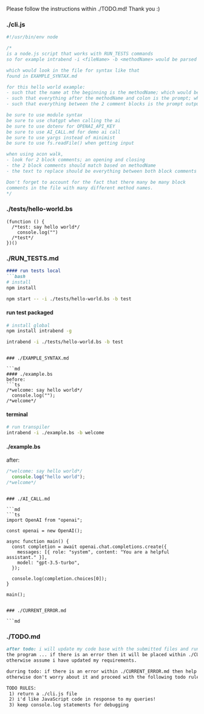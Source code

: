 Please follow the instructions within ./TODO.md! Thank you :)
### ./cli.js

```js
#!/usr/bin/env node

/*
is a node.js script that works with RUN_TESTS commands
so for example intrabend -i <fileName> -b <methodName> would be parsed

which would look in the file for syntax like that 
found in EXAMPLE_SYNTAX.md

for this hello world example:
- such that the name at the beginning is the methodName; which would be "welcome"...
- such that everything after the methodName and colon is the prompt; which would be "say hello world"...
- such that everything between the 2 comment blocks is the prompt output; which would be "  console.log("");"...

be sure to use module syntax
be sure to use chatgpt when calling the ai
be sure to use dotenv for OPENAI_API_KEY
be sure to use AI_CALL.md for demo ai call
be sure to use yargs instead of minimist
be sure to use fs.readFile() when getting input

when using acon walk,
- look for 2 block comments; an opening and closing
- the 2 block comments should match based on methodName
- the text to replace should be everything between both block comments

Don't forget to account for the fact that there many be many block
comments in the file with many different method names.
*/

```

### ./tests/hello-world.bs

```bs
(function () {
  /*test: say hello world*/
    console.log("")
  /*test*/
})()
```

### ./RUN_TESTS.md

```md
#### run tests local
```bash
# install
npm install

npm start -- -i ./tests/hello-world.bs -b test
```

#### run test packaged
```bash
# install global
npm install intrabend -g

intrabend -i ./tests/hello-world.bs -b test
```
```

### ./EXAMPLE_SYNTAX.md

```md
#### ./example.bs
before:
```ts
/*welcome: say hello world*/
  console.log("");
/*welcome*/
```

#### terminal
```bash
# run transpiler
intrabend -i ./example.bs -b welcome
```

#### ./example.bs
after:
```ts
/*welcome: say hello world*/
  console.log("hello world");
/*welcome*/
```
```

### ./AI_CALL.md

```md
```ts
import OpenAI from "openai";

const openai = new OpenAI();

async function main() {
  const completion = await openai.chat.completions.create({
    messages: [{ role: "system", content: "You are a helpful assistant." }],
    model: "gpt-3.5-turbo",
  });

  console.log(completion.choices[0]);
}

main();
```
```

### ./CURRENT_ERROR.md

```md

```

### ./TODO.md

```md
after todo: i will update my code base with the submitted files and run
the program ... if there is an error then it will be placed within ./CURRENT_ERROR.md
otherwise assume i have updated my requirements.

durring todo: if there is an error within ./CURRENT_ERROR.md then help me solve that
otherwise don't worry about it and proceed with the following todo rules.

TODO RULES:
 1) return a ./cli.js file
 2) i'd like JavaScript code in response to my queries!
 3) keep console.log statements for debugging
```

